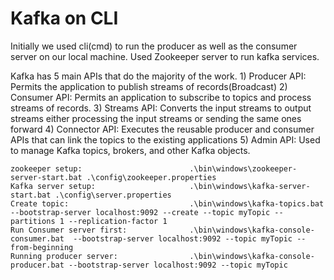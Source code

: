 # Kafka on CLI 


Initially we used cli(cmd) to run the producer as well as the consumer server on our local machine. Used Zookeeper server to run kafka services.

Kafka has 5 main APIs that do the majority of the work.
	1) Producer API:  Permits the application to publish streams of records(Broadcast) 
	2) Consumer API: Permits an application to subscribe to topics and process streams of records.
	3) Streams API: Converts the input streams to output streams either processing the input streams or  sending the same ones forward
	4) Connector API: Executes the reusable producer and consumer APIs that can link the topics to the existing applications
	5) Admin API: Used to manage Kafka topics, brokers, and other Kafka objects.
  
  ```
  zookeeper setup:                        .\bin\windows\zookeeper-server-start.bat .\config\zookeeper.properties
  Kafka server setup:                     .\bin\windows\kafka-server-start.bat .\config\server.properties
  Create topic:                           .\bin\windows\kafka-topics.bat --bootstrap-server localhost:9092 --create --topic myTopic --partitions 1 --replication-factor 1
  Run Consumer server first:              .\bin\windows\kafka-console-consumer.bat  --bootstrap-server localhost:9092 --topic myTopic --from-beginning
  Running producer server:                .\bin\windows\kafka-console-producer.bat --bootstrap-server localhost:9092 --topic myTopic
  
  ```
  
  
